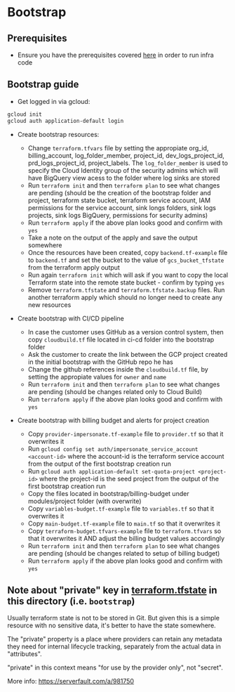 # Bootstrap

## Prerequisites

- Ensure you have the prerequisites covered [here](../CONTRIBUTING.MD) in order to run infra code

## Bootstrap guide

- Get logged in via gcloud:

```bash
gcloud init
gcloud auth application-default login
```

- Create bootstrap resources:
  - Change `terraform.tfvars` file by setting the appropiate org_id, billing_account, log_folder_member, project_id, dev_logs_project_id, prd_logs_project_id, project_labels. The `log_folder_member` is used to specify the Cloud Identity group of the security admins which will have BigQuery view acess to the folder where log sinks are stored
  - Run `terraform init` and then `terraform plan` to see what changes are pending (should be the creation of the bootstrap folder and project, terraform state bucket, terraform service account, IAM permissions for the service account, sink longs folders, sink logs projects, sink logs BigQuery, permissions for security admins)
  - Run `terraform apply` if the above plan looks good and confirm with `yes`
  - Take a note on the output of the apply and save the output somewhere
  - Once the resources have been created, copy `backend.tf-example` file to `backend.tf` and set the bucket to the value of `gcs_bucket_tfstate` from the terraform apply output
  - Run again `terraform init` which will ask if you want to copy the local Terraform state into the remote state bucket - confirm by typing `yes`
  - Remove `terraform.tfstate` and `terraform.tfstate.backup` files. Run another terraform apply which should no longer need to create any new resources
  
- Create bootstrap with CI/CD pipeline
  - In case the customer uses GitHub as a version control system, then copy `cloudbuild.tf` file located in ci-cd folder into the bootstrap folder
  - Ask the customer to create the link between the GCP project created in the initial bootstrap with the GitHub repo he has
  - Change the github references inside the `cloudbuild.tf` file, by setting the appropiate values for `owner` and `name`
  - Run `terraform init` and then `terraform plan` to see what changes are pending (should be changes related only to Cloud Build)
  - Run `terraform apply` if the above plan looks good and confirm with `yes`
  
- Create bootstrap with billing budget and alerts for project creation
  - Copy `provider-impersonate.tf-example` file to `provider.tf` so that it overwrites it
  - Run `gcloud config set auth/impersonate_service_account <account-id>` where the account-id is the terraform service account from the output of the first bootstrap creation run
  - Run `gcloud auth application-default set-quota-project <project-id>` where the project-id is the seed project from the output of the first bootstrap creation run
  - Copy the files located in bootstrap/billing-budget under modules/project folder (with overwrite)
  - Copy `variables-budget.tf-example` file to `variables.tf` so that it overwrites it
  - Copy `main-budget.tf-example` file to `main.tf` so that it overwrites it
  - Copy `terraform-budget.tfvars-example` file to `terraform.tfvars` so that it overwrites it AND adjust the billing budget values accordingly
  - Run `terraform init` and then `terraform plan` to see what changes are pending (should be changes related to setup of billing budget)
  - Run `terraform apply` if the above plan looks good and confirm with `yes`

## Note about "private" key in [terraform.tfstate](terraform.tfstate) in this directory (i.e. `bootstrap`)

Usually terraform state is not to be stored in Git. But given this is a simple resource with no sensitive data, it's better to have the state somewhere.

The "private" property is a place where providers can retain any metadata they need for internal lifecycle tracking, separately from the actual data in "attributes".

"private" in this context means "for use by the provider only", not "secret".

More info: https://serverfault.com/a/981750
